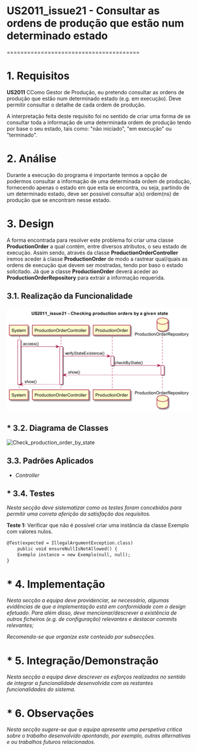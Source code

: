 # US2011_issue21 - Consultar as ordens de produção que estão num determinado estado
=======================================


# 1. Requisitos

**US2011** CComo Gestor de Produção, eu pretendo consultar as ordens de produção que estão num determinado estado (e.g. em execução). Deve permitir consultar o detalhe de cada ordem de produção.

A interpretação feita deste requisito foi no sentido de criar uma forma de se consultar toda a informação de uma determinada ordem de produção tendo por base o seu estado, tais como: "não iniciado", "em execução" ou "terminado".


# 2. Análise

Durante a execução do programa é importante termos a opção de podermos consultar a informação de uma determinada ordem de produção, fornecendo apenas o estado em que esta se encontra, ou seja, partindo de um determinado estado, deve ser possivel consultar a(s) ordem(ns) de produção que se encontram nesse estado.


# 3. Design

A forma encontrada para resolver este problema foi criar uma classe **ProductionOrder** a qual contém, entre diversos atributos, o seu estado de execução.
Assim sendo, através da classe **ProductionOrderController** iremos aceder à classe **ProductionOrder** de modo a rastrear qual/quais as ordens de execução que devem ser mostradas, tendo por baso o estado solicitado. Já que a classe **ProductionOrder** deverá aceder ao **ProductionOrderRepository** para extrair a informação requerida.

## 3.1. Realização da Funcionalidade

![Check_production_order_by_state](US2011_issue21.png)

## * 3.2. Diagrama de Classes

![Check_production_order_by_state](...)

## 3.3. Padrões Aplicados

* *Controller*

## * 3.4. Testes

*Nesta secção deve sistematizar como os testes foram concebidos para permitir uma correta aferição da satisfação dos requisitos.*

**Teste 1:** Verificar que não é possível criar uma instância da classe Exemplo com valores nulos.

	@Test(expected = IllegalArgumentException.class)
		public void ensureNullIsNotAllowed() {
		Exemplo instance = new Exemplo(null, null);
	}


# * 4. Implementação

*Nesta secção a equipa deve providenciar, se necessário, algumas evidências de que a implementação está em conformidade com o design efetuado. Para além disso, deve mencionar/descrever a existência de outros ficheiros (e.g. de configuração) relevantes e destacar commits relevantes;*

*Recomenda-se que organize este conteúdo por subsecções.*


# * 5. Integração/Demonstração

*Nesta secção a equipa deve descrever os esforços realizados no sentido de integrar a funcionalidade desenvolvida com as restantes funcionalidades do sistema.*


# * 6. Observações

*Nesta secção sugere-se que a equipa apresente uma perspetiva critica sobre o trabalho desenvolvido apontando, por exemplo, outras alternativas e ou trabalhos futuros relacionados.*
